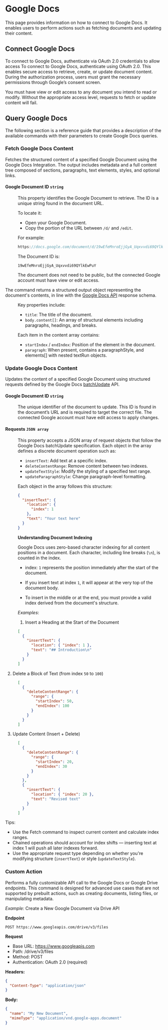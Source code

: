# Google Docs 

This page provides information on how to connect to Google Docs. It enables users to perform actions such as fetching documents and updating their content.

## Connect Google Docs

To connect to Google Docs, authenticate via OAuth 2.0 credentials to allow access To connect to Google Docs, authenticate using OAuth 2.0. This enables secure access to retrieve, create, or update document content. During the authorization process, users must grant the necessary permissions through Google’s consent screen.

You must have view or edit access to any document you intend to read or modify. Without the appropriate access level, requests to fetch or update content will fail.

## Query Google Docs

The following section is a reference guide that provides a description of the available commands with their parameters to create Google Docs queries.


### Fetch Google Docs Content

Fetches the structured content of a specified Google Document using the Google Docs Integration. The output includes metadata and a full content tree composed of sections, paragraphs, text elements, styles, and optional links.

#### Google Document ID `string`

<dd>

This property identifies the Google Document to retrieve. The ID is a unique string found in the document URL.

To locate it:

- Open your Google Document.
- Copy the portion of the URL between `/d/` and `/edit`.

For example:

<dd>

```js
https://docs.google.com/document/d/19wEfeMnroEjjGyA_Uqxvvdi69QYlkEwPuY/edit
```

The Document ID is:

```JS
19wEfeMnroEjjGyA_Uqxvvdi69QYlkEwPuY
```

The document does not need to be public, but the connected Google account must have view or edit access.

</dd>

The command returns a structured output object representing the document's contents, in line with the [Google Docs API](https://developers.google.com/workspace/docs/api/reference/rest/v1/documents#Document) response schema.

<dd>

Key properties include:

- `title`: The title of the document.
- `body.content[]`: An array of structural elements including paragraphs, headings, and breaks.

Each item in the content array contains:

- `startIndex` / `endIndex`: Position of the element in the document.
- `paragraph`: When present, contains a paragraphStyle, and elements[] with nested textRun objects.


</dd>
</dd>


### Update Google Docs Content

Updates the content of a specified Google Document using structured requests defined by the Google Docs [batchUpdate](https://developers.google.com/workspace/docs/api/reference/rest/v1/documents/batchUpdate) API.


#### Google Document ID `string`

<dd>

The unique identifier of the document to update. This ID is found in the document’s URL and is required to target the correct file. The connected Google account must have edit access to apply changes.



</dd>

#### Requests `JSON array`

<dd>

This property accepts a JSON array of request objects that follow the Google Docs batchUpdate specification. Each object in the array defines a discrete document operation such as:

- `insertText`: Add text at a specific index.
- `deleteContentRange`: Remove content between two indexes.
- `updateTextStyle`: Modify the styling of a specified text range.
- `updateParagraphStyle`: Change paragraph-level formatting.

Each object in the array follows this structure:

```json
{
  "insertText": {
    "location": {
      "index": 1
    },
    "text": "Your text here"
  }
}
```

**Understanding Document Indexing**

Google Docs uses zero-based character indexing for all content positions in a document. Each character, including line breaks (`\n`), is counted in the index.

- index: `1` represents the position immediately after the start of the document.

- If you insert text at index `1`, it will appear at the very top of the document body.

- To insert in the middle or at the end, you must provide a valid index derived from the document's structure.

*Examples*:

1. Insert a Heading at the Start of the Document

<dd>

```json
[
  {
    "insertText": {
      "location": { "index": 1 },
      "text": "## Introduction\n"
    }
  }
]
```

</dd>

2. Delete a Block of Text (from index `50` to `100`)

<dd>

```json
[
  {
    "deleteContentRange": {
      "range": {
        "startIndex": 50,
        "endIndex": 100
      }
    }
  }
]
```
</dd>

3. Update Content (Insert + Delete)


<dd>

```json
[
  {
    "deleteContentRange": {
      "range": {
        "startIndex": 20,
        "endIndex": 30
      }
    }
  },
  {
    "insertText": {
      "location": { "index": 20 },
      "text": "Revised text"
    }
  }
]
```
</dd>


Tips:

- Use the Fetch command to inspect current content and calculate index ranges.
- Chained operations should account for index shifts — inserting text at index 1 will push all later indexes forward.
- Use the appropriate request type depending on whether you're modifying structure (`insertText`) or style (`updateTextStyle`).

</dd>

### Custom Action

Performs a fully customizable API call to the Google Docs or Google Drive endpoints. This command is designed for advanced use cases that are not supported by prebuilt actions, such as creating documents, listing files, or manipulating metadata.

*Example:* Create a New Google Document via Drive API

**Endpoint**

```
POST https://www.googleapis.com/drive/v3/files
```

**Request**

- Base URL: https://www.googleapis.com
- Path: /drive/v3/files
- Method: POST
- Authentication: OAuth 2.0 (required)

**Headers:**

```json
{
  "Content-Type": "application/json"
}
```

**Body:**

```json
{
  "name": "My New Document",
  "mimeType": "application/vnd.google-apps.document"
}
```